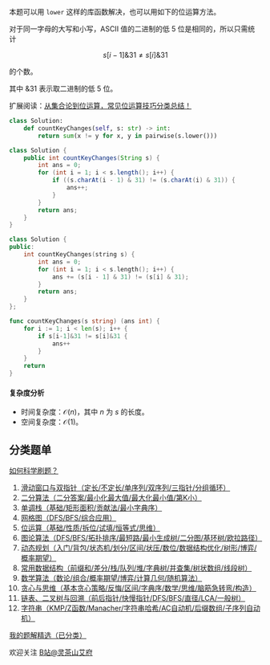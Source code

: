 本题可以用 $\texttt{lower}$ 这样的库函数解决，也可以用如下的位运算方法。

对于同一字母的大写和小写，ASCII 值的二进制的低 $5$ 位是相同的，所以只需统计

$$
s[i-1] \& 31 \ne s[i]\& 31
$$

的个数。

其中 $\& 31$ 表示取二进制的低 $5$ 位。

扩展阅读：[从集合论到位运算，常见位运算技巧分类总结！](https://leetcode.cn/circle/discuss/CaOJ45/)

```py [sol-Python3]
class Solution:
    def countKeyChanges(self, s: str) -> int:
        return sum(x != y for x, y in pairwise(s.lower()))
```

```java [sol-Java]
class Solution {
    public int countKeyChanges(String s) {
        int ans = 0;
        for (int i = 1; i < s.length(); i++) {
            if ((s.charAt(i - 1) & 31) != (s.charAt(i) & 31)) {
                ans++;
            }
        }
        return ans;
    }
}
```

```cpp [sol-C++]
class Solution {
public:
    int countKeyChanges(string s) {
        int ans = 0;
        for (int i = 1; i < s.length(); i++) {
            ans += (s[i - 1] & 31) != (s[i] & 31);
        }
        return ans;
    }
};
```

```go [sol-Go]
func countKeyChanges(s string) (ans int) {
	for i := 1; i < len(s); i++ {
		if s[i-1]&31 != s[i]&31 {
			ans++
		}
	}
	return
}
```

#### 复杂度分析

- 时间复杂度：$\mathcal{O}(n)$，其中 $n$ 为 $s$ 的长度。
- 空间复杂度：$\mathcal{O}(1)$。

## 分类题单

[如何科学刷题？](https://leetcode.cn/circle/discuss/RvFUtj/)

1. [滑动窗口与双指针（定长/不定长/单序列/双序列/三指针/分组循环）](https://leetcode.cn/circle/discuss/0viNMK/)
2. [二分算法（二分答案/最小化最大值/最大化最小值/第K小）](https://leetcode.cn/circle/discuss/SqopEo/)
3. [单调栈（基础/矩形面积/贡献法/最小字典序）](https://leetcode.cn/circle/discuss/9oZFK9/)
4. [网格图（DFS/BFS/综合应用）](https://leetcode.cn/circle/discuss/YiXPXW/)
5. [位运算（基础/性质/拆位/试填/恒等式/思维）](https://leetcode.cn/circle/discuss/dHn9Vk/)
6. [图论算法（DFS/BFS/拓扑排序/最短路/最小生成树/二分图/基环树/欧拉路径）](https://leetcode.cn/circle/discuss/01LUak/)
7. [动态规划（入门/背包/状态机/划分/区间/状压/数位/数据结构优化/树形/博弈/概率期望）](https://leetcode.cn/circle/discuss/tXLS3i/)
8. [常用数据结构（前缀和/差分/栈/队列/堆/字典树/并查集/树状数组/线段树）](https://leetcode.cn/circle/discuss/mOr1u6/)
9. [数学算法（数论/组合/概率期望/博弈/计算几何/随机算法）](https://leetcode.cn/circle/discuss/IYT3ss/)
10. [贪心与思维（基本贪心策略/反悔/区间/字典序/数学/思维/脑筋急转弯/构造）](https://leetcode.cn/circle/discuss/g6KTKL/)
11. [链表、二叉树与回溯（前后指针/快慢指针/DFS/BFS/直径/LCA/一般树）](https://leetcode.cn/circle/discuss/K0n2gO/)
12. [字符串（KMP/Z函数/Manacher/字符串哈希/AC自动机/后缀数组/子序列自动机）](https://leetcode.cn/circle/discuss/SJFwQI/)

[我的题解精选（已分类）](https://github.com/EndlessCheng/codeforces-go/blob/master/leetcode/SOLUTIONS.md)

欢迎关注 [B站@灵茶山艾府](https://space.bilibili.com/206214)

